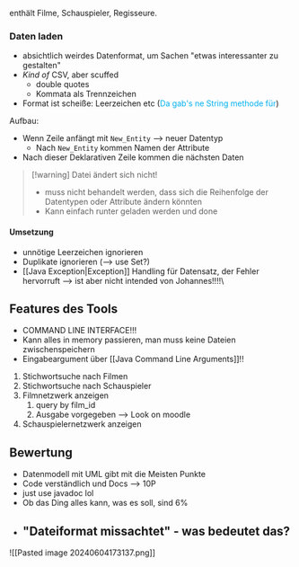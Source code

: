 enthält Filme, Schauspieler, Regisseure.



### Daten laden
- absichtlich weirdes Datenformat, um Sachen "etwas interessanter zu gestalten"
- _Kind of_ CSV, aber scuffed
	- double quotes
	- Kommata als Trennzeichen
- Format ist scheiße: Leerzeichen etc (<span style="color:rgb(0, 176, 240)">Da gab's ne String methode für</span>)


Aufbau:
- Wenn Zeile anfängt mit `New_Entity` --> neuer Datentyp
	- Nach `New_Entity` kommen Namen der Attribute
- Nach dieser Deklarativen Zeile kommen die nächsten Daten

> [!warning] Datei ändert sich nicht!
> - muss nicht behandelt werden, dass sich die Reihenfolge der Datentypen oder Attribute ändern könnten
> - Kann einfach runter geladen werden und done



#### Umsetzung
- unnötige Leerzeichen ignorieren
- Duplikate ignorieren (--> use Set?)
- [[Java Exception|Exception]] Handling für Datensatz, der Fehler hervorruft --> ist aber nicht intended von Johannes!!!!\


## Features des Tools
- COMMAND LINE INTERFACE!!!
- Kann alles in memory passieren, man muss keine Dateien zwischenspeichern
- Eingabeargument über [[Java Command Line Arguments]]!!

1. Stichwortsuche nach Filmen
2. Stichwortsuche nach Schauspieler
3. Filmnetzwerk anzeigen
	1. query by film_id
	3. Ausgabe vorgegeben --> Look on moodle
5. Schauspielernetzwerk anzeigen


## Bewertung

- Datenmodell mit UML gibt mit die Meisten Punkte
- Code verständlich und Docs --> 10P
- just use javadoc lol
- Ob das Ding alles kann, was es soll, sind 6\%
- "Dateiformat missachtet" - was bedeutet das?
	- 

![[Pasted image 20240604173137.png]]
